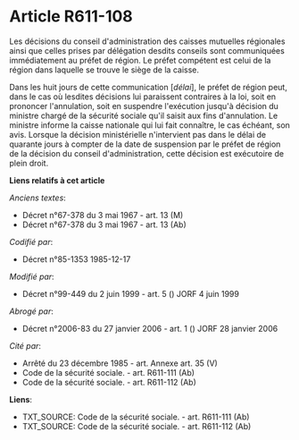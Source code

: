 # Article R611-108

Les décisions du conseil d'administration des caisses mutuelles régionales ainsi que celles prises par délégation desdits
conseils sont communiquées immédiatement au préfet de région. Le préfet compétent est celui de la région dans laquelle se
trouve le siège de la caisse. 

Dans les huit jours de cette communication [*délai*], le préfet de région peut, dans le cas où lesdites décisions lui
paraissent contraires à la loi, soit en prononcer l'annulation, soit en suspendre l'exécution jusqu'à décision du ministre
chargé de la sécurité sociale qu'il saisit aux fins d'annulation. Le ministre informe la caisse nationale qui lui fait
connaître, le cas échéant, son avis. Lorsque la décision ministérielle n'intervient pas dans le délai de quarante jours à
compter de la date de suspension par le préfet de région de la décision du conseil d'administration, cette décision est
exécutoire de plein droit.

**Liens relatifs à cet article**

_Anciens textes_:

  - Décret n°67-378 du 3 mai 1967 - art. 13 (M)
  - Décret n°67-378 du 3 mai 1967 - art. 13 (Ab)

_Codifié par_:

  - Décret n°85-1353 1985-12-17

_Modifié par_:

  - Décret n°99-449 du 2 juin 1999 - art. 5 () JORF 4 juin 1999

_Abrogé par_:

  - Décret n°2006-83 du 27 janvier 2006 - art. 1 () JORF 28 janvier 2006

_Cité par_:

  - Arrêté du 23 décembre 1985 - art. Annexe art. 35 (V)
  - Code de la sécurité sociale. - art. R611-111 (Ab)
  - Code de la sécurité sociale. - art. R611-112 (Ab)

**Liens**:

  - TXT_SOURCE: Code de la sécurité sociale. - art. R611-111 (Ab)
  - TXT_SOURCE: Code de la sécurité sociale. - art. R611-112 (Ab)
